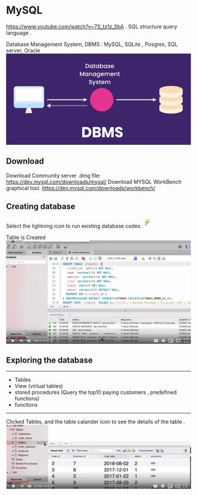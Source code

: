 # MySQL 
https://www.youtube.com/watch?v=7S_tz1z_5bA . 
SQL structure query language . 
  
Database Management System, DBMS  : MySQL, SQLite , Posgres, SQL server, Oracle
![images](https://github.com/KennySoh/Technical-Interview/blob/master/oop/mysql1.png)  
  
## Download
Download Community server .dmg file: https://dev.mysql.com/downloads/mysql/
Download MYSQL WorkBench graphical tool. https://dev.mysql.com/downloads/workbench/

## Creating database
Select the lightning icon to run existing database codes. ![images](https://github.com/KennySoh/Technical-Interview/blob/master/oop/mysql2.png)

Table is Created
![images](https://github.com/KennySoh/Technical-Interview/blob/master/oop/mysql3.png)

## Exploring the database
***
- Tables
- View (virtual tables) 
- stored procedures (Query the top10 paying customers , predefined functions) 
- functions 
***

Clicked Tables, and the table calander icon to see the details of the table . 
![images](https://github.com/KennySoh/Technical-Interview/blob/master/oop/mysql4.png)
